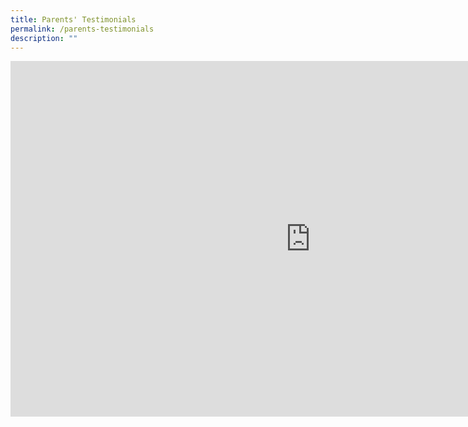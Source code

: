 ```yaml
---
title: Parents' Testimonials
permalink: /parents-testimonials
description: ""
---
```

<iframe allowfullscreen="true" height="569" width="960" frameborder="0" src="https://docs.google.com/presentation/d/e/2PACX-1vTm32DMV_KaZg38kA4HDcnhROKuQu8u-S1PC8WDQdtu9-nN1h1pbtDHKze2U1FW3sSGkM1x7RKhM7NN/embed?start=false&amp;loop=false&amp;delayms=5000"></iframe>